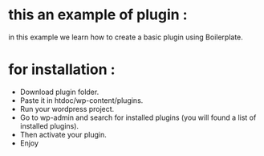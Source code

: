 # this an example of plugin :

in this example we learn how to create a basic plugin using Boilerplate.


# for installation :


- Download plugin folder.
- Paste it in htdoc/wp-content/plugins.
- Run your wordpress project.
- Go to wp-admin and search for installed plugins (you will found a list of installed plugins).
- Then activate your plugin.
- Enjoy

